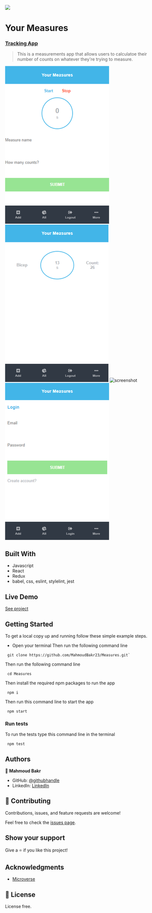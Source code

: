 ![](https://img.shields.io/badge/Microverse-blueviolet)

# Your Measures
### [Tracking App](https://www.notion.so/Final-Capstone-Project-Tracking-App-22e454da738c46efaf17721826841772)
> This is a measurements app that allows users to calculatoe their number of counts on whatever they're trying to measure.

 ![screenshot](./src/Screenshot1.png)  ![screenshot](./src/Screenshot2.png)
                    ![screenshot](./src/Screensho3.png)  
 ![screenshot](./src/Screenshot4.png)

## Built With

- Javascript
- React
- Redux
- babel, css, eslint, stylelint, jest

## Live Demo

[See project](https://quotexquote.herokuapp.com/)

## Getting Started

To get a local copy up and running follow these simple example steps.

- Open your terminal
Then run the following command line
```
 git clone https://github.com/MahmoudBakr23/Measures.git`
```
Then run the following command line
```
 cd Measures
```
Then install the required npm packages to run the app
```
 npm i
```
Then run this command line to start the app
```
 npm start
 ```

### Run tests
To run the tests type this command line in the terminal
```
 npm test
```

## Authors

👤 **Mahmoud Bakr**

- GitHub: [@githubhandle](https://github.com/MahmoudBakr23)
- LinkedIn: [LinkedIn](https://www.linkedin.com/in/m-bakr/)

## 🤝 Contributing

Contributions, issues, and feature requests are welcome!

Feel free to check the [issues page](https://github.com/MahmoudBakr23/Measures/issues).

## Show your support

Give a ⭐️ if you like this project!

## Acknowledgments

- [Microverse](https://www.microverse.org/)

## 📝 License

License free.